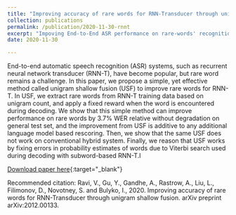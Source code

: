 ```yaml
---
title: "Improving accuracy of rare words for RNN-Transducer through unigram shallow fusion"
collection: publications
permalink: /publication/2020-11-30-rnnt
excerpt: "Impoving End-to-End ASR performance on rare-words' recognition."
date: 2020-11-30

---
```

End-to-end automatic speech recognition (ASR) systems, such as recurrent neural network transducer (RNN-T), have become popular, but rare word remains a challenge. In this paper, we propose a simple, yet effective method called unigram shallow fusion (USF) to improve rare words for RNN-T. In USF, we extract rare words from RNN-T training data based on unigram count, and apply a fixed reward when the word is encountered during decoding. We show that this simple method can improve performance on rare words by 3.7% WER relative without degradation on general test set, and the improvement from USF is additive to any additional language model based rescoring. Then, we show that the same USF does not work on conventional hybrid system. Finally, we reason that USF works by fixing errors in probability estimates of words due to Viterbi search used during decoding with subword-based RNN-T.I

[Download paper here](https://arxiv.org/pdf/2012.00133.pdf){:target="_blank"}

Recommended citation: Ravi, V., Gu, Y., Gandhe, A., Rastrow, A., Liu, L., Filimonov, D., Novotney, S. and Bulyko, I., 2020. Improving accuracy of rare words for RNN-Transducer through unigram shallow fusion. arXiv preprint arXiv:2012.00133.
